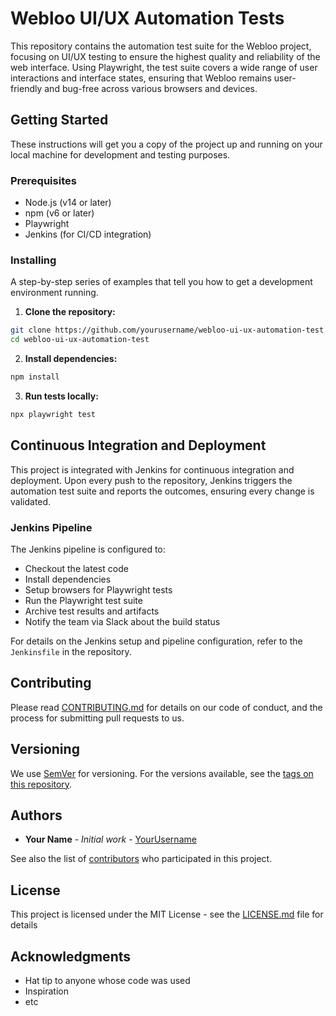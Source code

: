 # Webloo UI/UX Automation Tests

This repository contains the automation test suite for the Webloo project, focusing on UI/UX testing to ensure the highest quality and reliability of the web interface. Using Playwright, the test suite covers a wide range of user interactions and interface states, ensuring that Webloo remains user-friendly and bug-free across various browsers and devices.

## Getting Started

These instructions will get you a copy of the project up and running on your local machine for development and testing purposes.

### Prerequisites

- Node.js (v14 or later)
- npm (v6 or later)
- Playwright
- Jenkins (for CI/CD integration)

### Installing

A step-by-step series of examples that tell you how to get a development environment running.

1. **Clone the repository:**

```bash
git clone https://github.com/yourusername/webloo-ui-ux-automation-test.git
cd webloo-ui-ux-automation-test
```

2. **Install dependencies:**

```bash
npm install
```

3. **Run tests locally:**

```bash
npx playwright test
```

## Continuous Integration and Deployment

This project is integrated with Jenkins for continuous integration and deployment. Upon every push to the repository, Jenkins triggers the automation test suite and reports the outcomes, ensuring every change is validated.

### Jenkins Pipeline

The Jenkins pipeline is configured to:

- Checkout the latest code
- Install dependencies
- Setup browsers for Playwright tests
- Run the Playwright test suite
- Archive test results and artifacts
- Notify the team via Slack about the build status

For details on the Jenkins setup and pipeline configuration, refer to the `Jenkinsfile` in the repository.

## Contributing

Please read [CONTRIBUTING.md](CONTRIBUTING.md) for details on our code of conduct, and the process for submitting pull requests to us.

## Versioning

We use [SemVer](http://semver.org/) for versioning. For the versions available, see the [tags on this repository](https://github.com/yourusername/webloo-ui-ux-automation-test/tags).

## Authors

- **Your Name** - *Initial work* - [YourUsername](https://github.com/yourusername)

See also the list of [contributors](https://github.com/yourusername/webloo-ui-ux-automation-test/contributors) who participated in this project.

## License

This project is licensed under the MIT License - see the [LICENSE.md](LICENSE.md) file for details

## Acknowledgments

- Hat tip to anyone whose code was used
- Inspiration
- etc
